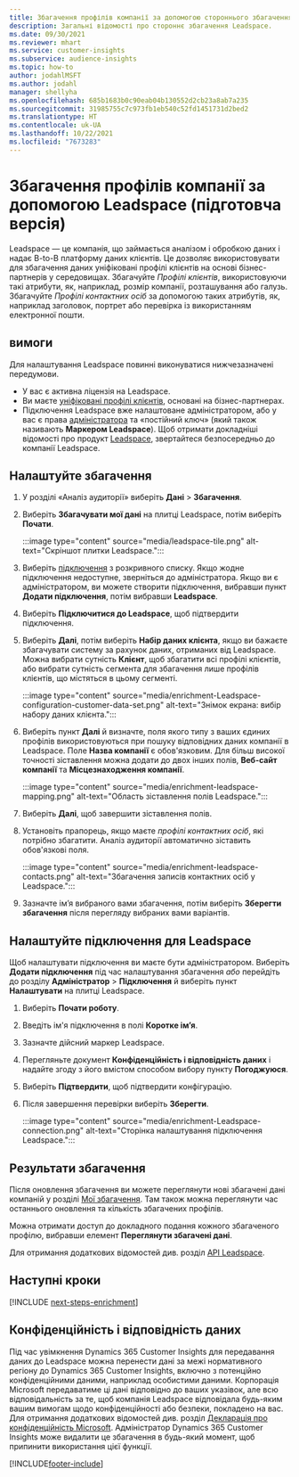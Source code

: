 ```yaml
---
title: Збагачення профілів компанії за допомогою стороннього збагачення Leadspace
description: Загальні відомості про стороннє збагачення Leadspace.
ms.date: 09/30/2021
ms.reviewer: mhart
ms.service: customer-insights
ms.subservice: audience-insights
ms.topic: how-to
author: jodahlMSFT
ms.author: jodahl
manager: shellyha
ms.openlocfilehash: 685b1683b0c90eab04b130552d2cb23a8ab7a235
ms.sourcegitcommit: 31985755c7c973fb1eb540c52fd1451731d2bed2
ms.translationtype: HT
ms.contentlocale: uk-UA
ms.lasthandoff: 10/22/2021
ms.locfileid: "7673283"
---
```

# <a name="enrichment-of-company-profiles-with-leadspace-preview"></a>Збагачення профілів компанії за допомогою Leadspace (підготовча версія)

Leadspace — це компанія, що займається аналізом і обробкою даних і надає B-to-B платформу даних клієнтів. Це дозволяє використовувати для збагачення даних уніфіковані профілі клієнтів на основі бізнес-партнерів у середовищах. Збагачуйте *Профілі клієнтів*, використовуючи такі атрибути, як, наприклад, розмір компанії, розташування або галузь. Збагачуйте *Профілі контактних осіб* за допомогою таких атрибутів, як, наприклад заголовок, портрет або перевірка із використанням електронної пошти.

## <a name="prerequisites"></a>вимоги

Для налаштування Leadspace повинні виконуватися нижчезазначені передумови.

- У вас є активна ліцензія на Leadspace.
- Ви маєте [уніфіковані профілі клієнтів](customer-profiles.md), основані на бізнес-партнерах.
- Підключення Leadspace вже налаштоване адміністратором, або у вас є права [адміністратора](permissions.md#administrator) та «постійний ключ» (який також називають **Маркером Leadspace**). Щоб отримати докладніші відомості про продукт [Leadspace](https://www.leadspace.com/leadspace-microsoft-dynamics-365/), звертайтеся безпосередньо до компанії Leadspace.

## <a name="configure-the-enrichment"></a>Налаштуйте збагачення

1. У розділі «Аналіз аудиторії» виберіть **Дані** > **Збагачення**.

1. Виберіть **Збагачувати мої дані** на плитці Leadspace, потім виберіть **Почати**.

   :::image type="content" source="media/leadspace-tile.png" alt-text="Скріншот плитки Leadspace.":::

1. Виберіть [підключення](connections.md) з розкривного списку. Якщо жодне підключення недоступне, зверніться до адміністратора. Якщо ви є адміністратором, ви можете створити підключення, вибравши пункт **Додати підключення**, потім вибравши **Leadspace**. 

1. Виберіть **Підключитися до Leadspace**, щоб підтвердити підключення.

1. Виберіть **Далі**, потім виберіть **Набір даних клієнта**, якщо ви бажаєте збагачувати систему за рахунок даних, отриманих від Leadspace. Можна вибрати сутність **Клієнт**, щоб збагатити всі профілі клієнтів, або вибрати сутність сегмента для збагачення лише профілів клієнтів, що містяться в цьому сегменті.

    :::image type="content" source="media/enrichment-Leadspace-configuration-customer-data-set.png" alt-text="Знімок екрана: вибір набору даних клієнта.":::

1. Виберіть пункт **Далі** й визначте, поля якого типу з ваших єдиних профілів використовуються при пошуку відповідних даних компанії в Leadspace. Поле **Назва компанії** є обов'язковим. Для більш високої точності зіставлення можна додати до двох інших полів, **Веб-сайт компанії** та **Місцезнаходження компанії**.

   :::image type="content" source="media/enrichment-leadspace-mapping.png" alt-text="Область зіставлення полів Leadspace.":::

1. Виберіть **Далі**, щоб завершити зіставлення полів.

1. Установіть прапорець, якщо маєте *профілі контактних осіб*, які потрібно збагатити. Аналіз аудиторії автоматично зіставить обов'язкові поля.

   :::image type="content" source="media/enrichment-leadspace-contacts.png" alt-text="Збагачення записів контактних осіб у Leadspace.":::
 
1. Зазначте ім’я вибраного вами збагачення, потім виберіть **Зберегти збагачення** після перегляду вибраних вами варіантів.


## <a name="configure-the-connection-for-leadspace"></a>Налаштуйте підключення для Leadspace 

Щоб налаштувати підключення ви маєте бути адміністратором. Виберіть **Додати підключення** під час налаштування збагачення *або* перейдіть до розділу **Адміністратор** > **Підключення** й виберіть пункт **Налаштувати** на плитці Leadspace.

1. Виберіть **Почати роботу**. 

1. Введіть ім'я підключення в полі **Коротке ім’я**.

1. Зазначте дійсний маркер Leadspace.

1. Перегляньте документ **Конфіденційність і відповідність даних** і надайте згоду з його вмістом способом вибору пункту **Погоджуюся**.

1. Виберіть **Підтвердити**, щоб підтвердити конфігурацію.

1. Після завершення перевірки виберіть **Зберегти**.
   
   :::image type="content" source="media/enrichment-Leadspace-connection.png" alt-text="Сторінка налаштування підключення Leadspace.":::

## <a name="enrichment-results"></a>Результати збагачення

Після оновлення збагачення ви можете переглянути нові збагачені дані компаній у розділі [Мої збагачення](enrichment-hub.md). Там також можна переглянути час останнього оновлення та кількість збагачених профілів.

Можна отримати доступ до докладного подання кожного збагаченого профілю, вибравши елемент **Переглянути збагачені дані**.

Для отримання додаткових відомостей див. розділ [API Leadspace](https://support.leadspace.com/hc/en-us/sections/201997649-API).

## <a name="next-steps"></a>Наступні кроки


[!INCLUDE [next-steps-enrichment](../includes/next-steps-enrichment.md)]

## <a name="data-privacy-and-compliance"></a>Конфіденційність і відповідність даних

Під час увімкнення Dynamics 365 Customer Insights для передавання даних до Leadspace можна перенести дані за межі нормативного регіону до Dynamics 365 Customer Insights, включно з потенційно конфіденційними даними, наприклад особистими даними. Корпорація Microsoft передаватиме ці дані відповідно до ваших указівок, але всю відповідальність за те, щоб компанія Leadspace відповідала будь-яким вашим вимогам щодо конфіденційності або безпеки, покладено на вас. Для отримання додаткових відомостей див. розділ [Декларація про конфіденційність Microsoft](https://go.microsoft.com/fwlink/?linkid=396732).
Адміністратор Dynamics 365 Customer Insights може видалити це збагачення в будь-який момент, щоб припинити використання цієї функції.


[!INCLUDE[footer-include](../includes/footer-banner.md)]
